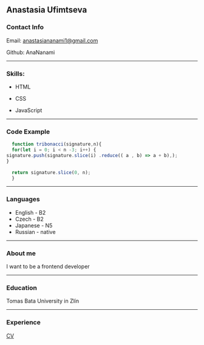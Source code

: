 ## Anastasia Ufimtseva


### Contact Info

Email: anastasiananami1@gmail.com

Github: AnaNanami

***********************

### Skills:

* HTML

* CSS

* JavaScript

***********************

### Code Example

```javascript
  function tribonacci(signature,n){
  for(let i = 0; i < n -3; i++) {
signature.push(signature.slice(i) .reduce(( a , b) => a + b),);
}
  
  return signature.slice(0, n);
  }
  ```

***********************

### Languages

* English - B2
* Czech - B2
* Japanese - N5
* Russian - native 

***********************

### About me

I want to be a frontend developer

***********************

### Education


Tomas Bata University in Zlín

***********************

### Experience

[CV](https://AnaNanami.github.io/rsschool-cv/)
